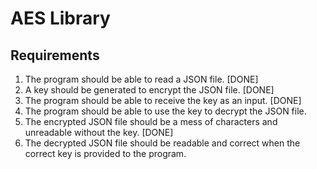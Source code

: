 # AES Library

## Requirements

1. The program should be able to read a JSON file. [DONE]
2. A key should be generated to encrypt the JSON file. [DONE]
3. The program should be able to receive the key as an input. [DONE]
4. The program should be able to use the key to decrypt the JSON file.
5. The encrypted JSON file should be a mess of characters and unreadable without the key. [DONE]
6. The decrypted JSON file should be readable and correct when the correct key is
provided to the program.